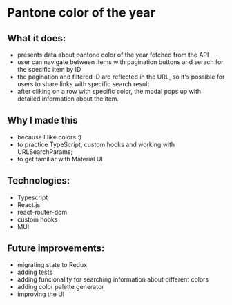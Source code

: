 # Pantone color of the year

## What it does:
* presents data about pantone color of the year fetched from the API
* user can navigate between items with pagination buttons and serach for the specific item by ID
* the pagination and filtered ID are reflected in the URL, so it's possible for users to share links with specific search result 
* after cliking on a row with specific color, the modal pops up with detailed information about the item.

## Why I made this 
* because I like colors :)
* to practice TypeScript, custom hooks and working with URLSearchParams;
* to get familiar with Material UI 

## Technologies:
* Typescript
* React.js
* react-router-dom
* custom hooks
* MUI

## Future improvements:
* migrating state to Redux
* adding tests
* adding funcionality for searching information about different colors
* adding color palette generator 
* improving the UI
